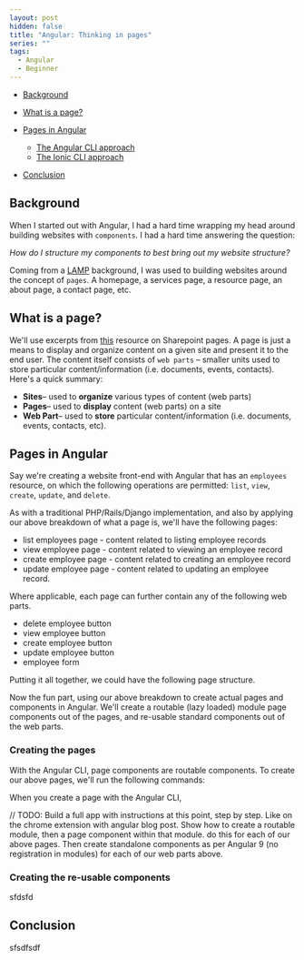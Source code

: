 ```yaml
---
layout: post
hidden: false
title: "Angular: Thinking in pages"
series: ""
tags:
  - Angular
  - Beginner
---
```

* [Background](#background)
* [What is a page?](#definition)
* [Pages in Angular](#pages-in-angular)

  * [The Angular CLI approach](#angular-cli)
  * [The Ionic CLI approach](#ionic-cli)
* [Conclusion](#conclusion)

## <a name="background"></a>Background

When I started out with Angular, I had a hard time wrapping my head around building websites with `components`. I had a hard time answering the question: 

*How do I structure my components to best bring out my website structure?*

Coming from a [LAMP](https://stackoverflow.com/questions/10060285/what-is-a-lamp-stack) background, I was used to building websites around the concept of `pages`.  A homepage, a services page, a resource page, an about page, a contact page, etc. 

## <a name="definition"></a>What is a page?

We'll use excerpts from [this](https://sharepointmaven.com/sharepoint-sites-pages-web-parts/) resource on Sharepoint pages. A page is just a means to display and organize content on a given site and present it to the end user. The content itself consists of `web parts` – smaller units used to store particular content/information (i.e. documents, events, contacts). Here's a quick summary:

* **Sites**– used to **organize** various types of content (web parts)
* **Pages**– used to **display** content (web parts) on a site
* **Web Part**– used to **store** particular content/information (i.e. documents, events, contacts, etc).

## <a name="pages-in-angular"></a>Pages in Angular

Say we're creating a website front-end with Angular that has an `employees` resource, on which the following operations are permitted: `list`, `view`, `create`, `update`, and `delete`.

As with a traditional PHP/Rails/Django implementation, and also by applying our above breakdown of what a page is, we'll have the following pages:

* list employees page - content related to listing employee records
* view employee page - content related to viewing an employee record
* create employee page - content related to creating an employee record
* update employee page - content related to updating an employee record.

Where applicable, each page can further contain any of the following web parts.

* delete employee button
* view employee button
* create employee button
* update employee button
* employee form

Putting it all together, we could have the following page structure.

Now the fun part, using our above breakdown to create actual pages and components in Angular. We'll create a routable (lazy loaded) module page components out of the pages, and re-usable standard components out of the web parts.

### <a name="page-components"></a>Creating the pages

With the Angular CLI, page components are routable components. To create our above pages, we'll run the following commands:

When you create a page with the Angular CLI, 

// TODO: Build a full app with instructions at this point, step by step. Like on the chrome extension with angular blog post. Show how to create a routable module, then a page component within that module. do this for each of our above pages. Then create standalone components as per Angular 9 (no registration in modules) for each of our web parts above.

### <a name="standard-components"></a>Creating the re-usable components

sfdsfd

## <a name="conclusion"></a>Conclusion

sfsdfsdf